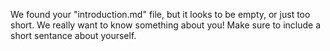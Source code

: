 We found your "introduction.md" file, but it looks to be empty, or just too short. We really want to know something about you! 
Make sure to include a short sentance about yourself.
